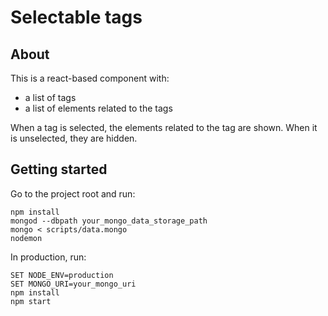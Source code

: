 # Selectable tags

## About

This is a react-based component with:
* a list of tags
* a list of elements related to the tags

When a tag is selected, the elements related to the tag are shown. When it is unselected, they are hidden.

## Getting started

Go to the project root and run:

    npm install
    mongod --dbpath your_mongo_data_storage_path
    mongo < scripts/data.mongo
    nodemon

In production, run:

    SET NODE_ENV=production
    SET MONGO_URI=your_mongo_uri
    npm install
    npm start